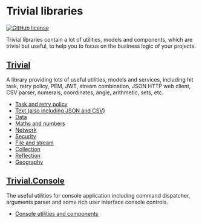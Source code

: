 # Trivial libraries

[![GitHub license](https://img.shields.io/badge/license-MIT-blue.svg)](https://github.com/nuscien/trivial/blob/master/LICENSE)

Trivial libraries contain a lot of utilities, models and components, which are trivial but useful, to help you to focus on the business logic of your projects.

## [Trivial](https://github.com/nuscien/trivial/wiki/core)

A library providing lots of useful utilities, models and services, including hit task, retry policy, PEM, JWT, stream combination, JSON HTTP web client, CSV parser, numerals, coordinates, angle, arithmetic, sets, etc.

- [Task and retry policy](https://github.com/nuscien/trivial/wiki/tasks)
- [Text (also including JSON and CSV)](https://github.com/nuscien/trivial/wiki/text)
- [Data](https://github.com/nuscien/trivial/wiki/data)
- [Maths and numbers](https://github.com/nuscien/trivial/wiki/maths)
- [Network](https://github.com/nuscien/trivial/wiki/net)
- [Security](https://github.com/nuscien/trivial/wiki/security)
- [File and stream](https://github.com/nuscien/trivial/wiki/io)
- [Collection](https://github.com/nuscien/trivial/wiki/collection)
- [Reflection](https://github.com/nuscien/trivial/wiki/reflection)
- [Geography](https://github.com/nuscien/trivial/wiki/geo)

## [Trivial.Console](https://github.com/nuscien/trivial/wiki/console)

The useful utilities for console application including command dispatcher, arguments parser and some rich user interface console controls.

- [Console utilities and components](https://github.com/nuscien/trivial/wiki/console)
